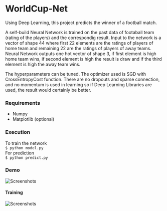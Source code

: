 # WorldCup-Net
Using Deep Learning, this project predicts the winner of a football match. 

A self-build Neural Network is trained on the past data of footaball team (rating of the players) and the correspondig result.
Input to the network is a vector of shape 44 where first 22 elements are the ratings of players of home team and remaining 22 are the ratings of players of away teams.
Neural Network outputs one hot vector of shape 3, if first element is high home team wins, if second element is high the result is draw and if the third element is high
the away team wins.

The hyperparameters can be tuned. The optimizer used is SGD with CrossEntropyCost function. There are no dropouts and sparse connection, 
and no momentum is used in learning so if Deep Learning Libraries are used, the result would certainly be better.

### Requirements
* Numpy
* Matplotlib (optional)

### Execution
To train the network<br>
```$ python model.py```<br>
For prediction<br>
```$ python predict.py```

### Demo
![Screenshots](https://github.com/PrasangaDhungel/WorldCup-Net/blob/master/readme/demo.png)

#### Training
![Screenshots](https://github.com/PrasangaDhungel/WorldCup-Net/blob/master/readme/cost.png)


